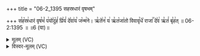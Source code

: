 +++
title = "06-2_1395 सहस्रधारं वृषभम्"

+++
स꣣ह꣡स्र꣢धारं वृष꣣भं꣡ प꣢यो꣣दु꣡हं꣢ प्रि꣣यं꣢ दे꣣वा꣢य꣣ ज꣡न्म꣢ने। ऋ꣣ते꣢न꣣ य꣢ ऋ꣣त꣡जा꣢तो विवावृ꣣धे꣡ राजा꣢꣯ दे꣣व꣢ ऋ꣣तं꣢ बृ꣣ह꣢त् ॥ 06-2:1395 ॥ ॥6 (या)॥

<details><summary>मूलम् (VC)</summary>

स꣣ह꣡स्र꣢धारं वृष꣣भं꣡ प꣢यो꣣दु꣡हं꣢ प्रि꣣यं꣢ दे꣣वा꣢य꣣ ज꣡न्म꣢ने । ऋ꣣ते꣢न꣣ य꣢ ऋ꣣त꣡जा꣢तो विवावृ꣣धे꣡ राजा꣢꣯ दे꣣व꣢ ऋ꣣तं꣢ बृ꣣ह꣢त् ॥१३९५॥
</details>

<details><summary>विस्वर-मूलम् (VC)</summary>

सहस्रधारं वृषभं पयोदुहं प्रियं देवाय जन्मने । ऋतेन य ऋतजातो विवावृधे राजा देव ऋतं बृहत् ॥१३९५॥
</details>
